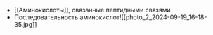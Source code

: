  - [[Аминокислоты]], связанные пептидными связями
 - Последовательность аминокислот![[photo_2_2024-09-19_16-18-35.jpg]]